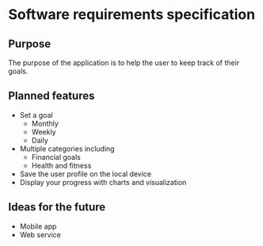 # Software requirements specification

## Purpose

The purpose of the application is to help the user to keep track of their goals.


## Planned features

 * Set a goal
   * Monthly
   * Weekly
   * Daily
 * Multiple categories including
   * Financial goals
   * Health and fitness
 * Save the user profile on the local device
 * Display your progress with charts and visualization

## Ideas for the future
 * Mobile app
 * Web service
